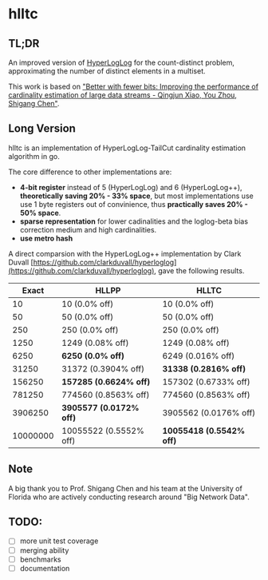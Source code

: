 # hlltc
## TL;DR
An improved version of [HyperLogLog](https://en.wikipedia.org/wiki/HyperLogLog) for the count-distinct problem, approximating the number of distinct elements in a multiset. 

This work is based on ["Better with fewer bits: Improving the performance of cardinality estimation of large data streams - Qingjun Xiao, You Zhou, Shigang Chen"](http://cse.seu.edu.cn/PersonalPage/csqjxiao/csqjxiao_files/papers/INFOCOM17.pdf).


## Long Version
hlltc is an implementation of HyperLogLog-TailCut cardinality estimation algorithm in go.

The core difference to other implementations are:
* **4-bit register** instead of 5 (HyperLogLog) and 6 (HyperLogLog++), **theoretically saving 20% - 33% space**, but most implementations use use 1 byte registers out of convinience, thus **practically saves 20% - 50% space**.
* **sparse representation** for lower cadinalities and the loglog-beta bias correction medium and high cardinalities.
* **use metro hash**

A direct comparsion with the HyperLogLog++ implementation by Clark Duvall [https://github.com/clarkduvall/hyperloglog](https://github.com/clarkduvall/hyperloglog), gave the following results.

| Exact | HLLPP | HLLTC |
| --- | --- | --- |
| 10 | 10 (0.0% off) | 10 (0.0% off) |
| 50 | 50 (0.0% off) | 50 (0.0% off) |
| 250 | 250 (0.0% off) | 250 (0.0% off) |
| 1250 | 1249 (0.08% off) | 1249 (0.08% off) |
| 6250 | **6250 (0.0% off)** | 6249 (0.016% off) |
| 31250 | 31372 (0.3904% off) | **31338 (0.2816% off)** |
| 156250 | **157285 (0.6624% off)** | 157302 (0.6733% off) |
| 781250 |  774560 (0.8563% off) | 774560 (0.8563% off) |
| 3906250 | **3905577 (0.0172% off)** | 3905562 (0.0176% off) |
| 10000000 | 10055522 (0.5552% off) | **10055418 (0.5542% off)** |


## Note
A big thank you to Prof. Shigang Chen and his team at the University of Florida who are actively conducting research around "Big Network Data".

## TODO:
* [ ] more unit test coverage
* [ ] merging ability 
* [ ] benchmarks
* [ ] documentation
